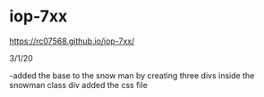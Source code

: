 # iop-7xx

https://rc07568.github.io/iop-7xx/

3/1/20

-added the base to the snow man by creating three divs inside the snowman class div added the css file
